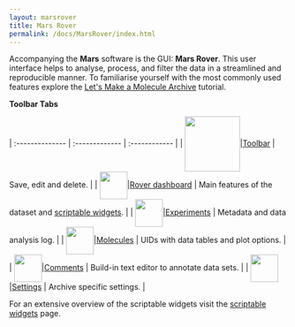 ```yaml
---
layout: marsrover
title: Mars Rover
permalink: /docs/MarsRover/index.html
---
```


Accompanying the **Mars** software is the GUI: **Mars Rover**. This user interface helps to analyse, process, and filter the data in a streamlined and reproducible manner. To familiarise yourself with the most commonly used features explore the [Let's Make a Molecule Archive](https://duderstadt-lab.github.io/mars-docs/tutorials/workingwithmars/create-a-Molecule-Archive/) tutorial.

**Toolbar Tabs**

| :-------------- | :------------- | :------------ |
| <img align='center' src='{{site.baseurl}}/docs/img/Icons/img0.png' width='100' />|[Toolbar](https://duderstadt-lab.github.io/mars-docs/docs/MarsRover/Toolbar/) | Save, edit and delete. |
| <img align='center' src='{{site.baseurl}}/docs/img/Icons/img1.png' width='50' />|[Rover dashboard](https://duderstadt-lab.github.io/mars-docs/docs/MarsRover/RoverDashboard/)  | Main features of the dataset and [scriptable widgets](https://duderstadt-lab.github.io/mars-docs/docs/MarsRover/ScriptableWidgets/). |
| <img align='center' src='{{site.baseurl}}/docs/img/Icons/img2.png' width='50' />|[Experiments](https://duderstadt-lab.github.io/mars-docs/docs/MarsRover/Experiments/)    | Metadata and data analysis log. |
| <img align='center' src='{{site.baseurl}}/docs/img/Icons/img3.png' width='50' />|[Molecules](https://duderstadt-lab.github.io/mars-docs/docs/MarsRover/Molecules/)     | UIDs with data tables and plot options. |
| <img align='center' src='{{site.baseurl}}/docs/img/Icons/img4.png' width='50' />|[Comments](https://duderstadt-lab.github.io/mars-docs/docs/MarsRover/Comments/)  | Build-in text editor to annotate data sets. |
| <img align='center' src='{{site.baseurl}}/docs/img/Icons/img5.png' width='50' />|[Settings](https://duderstadt-lab.github.io/mars-docs/docs/MarsRover/Settings/)      | Archive specific settings. |

For an extensive overview of the scriptable widgets visit the [scriptable widgets](https://duderstadt-lab.github.io/mars-docs/docs/MarsRover/ScriptableWidgets/) page.
